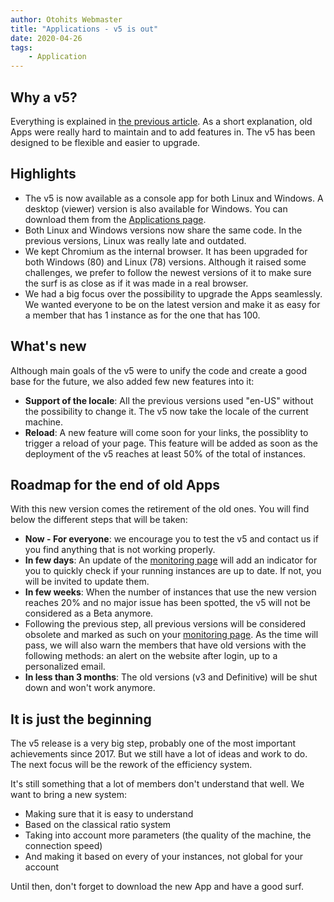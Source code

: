 ```yaml
---
author: Otohits Webmaster
title: "Applications - v5 is out"
date: 2020-04-26
tags:
    - Application
---
```


## Why a v5?
Everything is explained in [the previous article](./2020-03-21-app-old-and-new.md). As a short explanation, old Apps were really hard to maintain and to add features in. The v5 has been designed to be flexible and easier to upgrade.

## Highlights
- The v5 is now available as a console app for both Linux and Windows. A desktop (viewer) version is also available for Windows. You can download them from the [Applications page](https://www.otohits.net/account/app).
- Both Linux and Windows versions now share the same code. In the previous versions, Linux was really late and outdated.
- We kept Chromium as the internal browser. It has been upgraded for both Windows (80) and Linux (78) versions. Although it raised some challenges, we prefer to follow the newest versions of it to make sure the surf is as close as if it was made in a real browser.
- We had a big focus over the possibility to upgrade the Apps seamlessly. We wanted everyone to be on the latest version and make it as easy for a member that has 1 instance as for the one that has 100.

## What's new
Although main goals of the v5 were to unify the code and create a good base for the future, we also added few new features into it:
- **Support of the locale**: All the previous versions used "en-US" without the possibility to change it. The v5 now take the locale of the current machine.
- **Reload**: A new feature will come soon for your links, the possiblity to trigger a reload of your page. This feature will be added as soon as the deployment of the v5 reaches at least 50% of the total of instances.

## Roadmap for the end of old Apps
With this new version comes the retirement of the old ones. You will find below the different steps that will be taken:

- **Now - For everyone**: we encourage you to test the v5 and contact us if you find anything that is not working properly.
- **In few days**: An update of the [monitoring page](https://www.otohits.net/account/wfautosurf) will add an indicator for you to quickly check if your running instances are up to date. If not, you will be invited to update them.
- **In few weeks**: When the number of instances that use the new version reaches 20% and no major issue has been spotted, the v5 will not be considered as a Beta anymore.
- Following the previous step, all previous versions will be considered obsolete and marked as such on your [monitoring page](https://www.otohits.net/account/wfautosurf). As the time will pass, we will also warn the members that have old versions with the following methods: an alert on the website after login, up to a personalized email.
- **In less than 3 months**: The old versions (v3 and Definitive) will be shut down and won't work anymore.

## It is just the beginning
The v5 release is a very big step, probably one of the most important achievements since 2017. But we still have a lot of ideas and work to do. The next focus will be the rework of the efficiency system.

It's still something that a lot of members don't understand that well.
We want to bring a new system:
- Making sure that it is easy to understand
- Based on the classical ratio system
- Taking into account more parameters (the quality of the machine, the connection speed)
- And making it based on every of your instances, not global for your account

Until then, don't forget to download the new App and have a good surf.